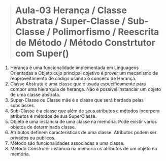 > # Aula-03 Herança / Classe Abstrata / Super-Classe / Sub-Classe / Polimorfismo /   Reescrita de Método / Método Constrtutor com Super()

1. Herança é uma funcionalidade implementada em Linguagens Orientadas a Objeto cujo principal objetivo é prover um mecanismo de reaproveitamento de código usando o conceito de Herança.
2. Classe Abstrata é uma classe que é usada especificamente para compor uma hierarquia de herança. Não é possível instanciar um objeto de uma classe abstrata.
3. Super-Classe ou Classe mâe é a classe que será herdada pelas subclasses.
4. Sub-Classe é a classe que além de seus atributos e métodos incorpora atributos e métodos de sua SuperClasse.
5. Objeto é uma instancia de uma classe na memória. Pode existir vários objetos de
   determinada classe. 
6. Atributos definem características de uma classe. Atributos podem ser privados ou
   publicos.
7. Método são funcionalidades associadas a uma classe.
8. Método Construtor instancia na memoria os atributos de um objeto na memória.
